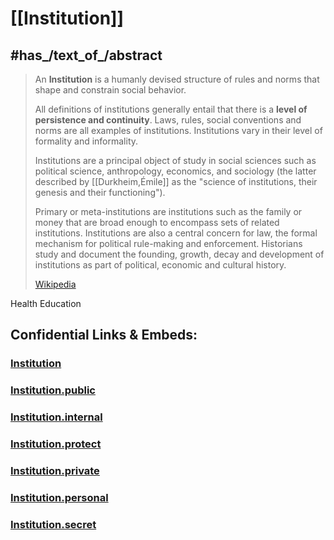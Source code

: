 
# [[Institution]] 

## #has_/text_of_/abstract 

> An **Institution** is a humanly devised 
> structure of rules and norms that shape and constrain social behavior. 
> 
> All definitions of institutions generally entail that there is a __level of persistence and continuity__. 
> Laws, rules, social conventions and norms are all examples of institutions. 
> Institutions vary in their level of formality and informality.
>
> Institutions are a principal object of study in social sciences such as 
> political science, anthropology, economics, and sociology (the latter described 
> by [[Durkheim,Émile]] as the "science of institutions, their genesis and their functioning"). 
> 
> Primary or meta-institutions are institutions such as the family or money that are broad enough to encompass sets of related institutions. Institutions are also a central concern for law, the formal mechanism for political rule-making and enforcement. Historians study and document the founding, growth, decay and development of institutions as part of political, economic and cultural history.
>
> [Wikipedia](https://en.wikipedia.org/wiki/Institution)  




Health 
Education 


## Confidential Links & Embeds: 

### [Institution](/_Standards/Economics/Institution.md) 

### [Institution.public](/_public/Economics/Institution.public.md) 

### [Institution.internal](/_internal/Economics/Institution.internal.md) 

### [Institution.protect](/_protect/Economics/Institution.protect.md) 

### [Institution.private](/_private/Economics/Institution.private.md) 

### [Institution.personal](/_personal/Economics/Institution.personal.md) 

### [Institution.secret](/_secret/Economics/Institution.secret.md)

